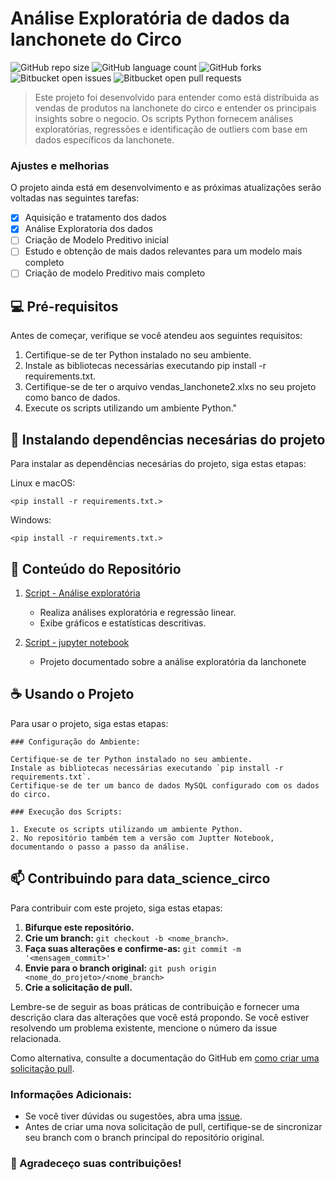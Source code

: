 # Análise Exploratória de dados da lanchonete do Circo

![GitHub repo size](https://img.shields.io/github/repo-size/pragana12/aed_lanchonete?style=for-the-badge)
![GitHub language count](https://img.shields.io/github/languages/count/pragana12/aed_lanchonete?style=for-the-badge)
![GitHub forks](https://img.shields.io/github/forks/pragana12/aed_lanchonete?style=for-the-badge)
![Bitbucket open issues](https://img.shields.io/bitbucket/issues/pragana12/aed_lanchonete?style=for-the-badge)
![Bitbucket open pull requests](https://img.shields.io/bitbucket/pr-raw/pragana12/aed_lanchonete?style=for-the-badge)


> Este projeto foi desenvolvido para entender como está distribuida as vendas de produtos na lanchonete do circo e entender os principais insights sobre o negocio. Os scripts Python fornecem análises exploratórias, regressões e identificação de outliers com base em dados específicos da lanchonete.


### Ajustes e melhorias

O projeto ainda está em desenvolvimento e as próximas atualizações serão voltadas nas seguintes tarefas:

- [x] Aquisição e tratamento dos dados
- [x] Análise Exploratoria dos dados
- [ ] Criação de Modelo Preditivo inicial
- [ ] Estudo e obtenção de mais dados relevantes para um modelo mais completo
- [ ] Criação de modelo Preditivo mais completo

## 💻 Pré-requisitos

Antes de começar, verifique se você atendeu aos seguintes requisitos:

1. Certifique-se de ter Python instalado no seu ambiente.
2. Instale as bibliotecas necessárias executando pip install -r requirements.txt.
3. Certifique-se de ter o arquivo vendas_lanchonete2.xlxs no seu projeto como banco de dados.
4. Execute os scripts utilizando um ambiente Python."

## 🚀 Instalando dependências necesárias do projeto

Para instalar as dependências necesárias do projeto, siga estas etapas:

Linux e macOS:

```
<pip install -r requirements.txt.>
```

Windows:

```
<pip install -r requirements.txt.>
```

## 📂 Conteúdo do Repositório


1. [Script - Análise exploratória](scripts/aed_lanchonete.py)
   - Realiza análises exploratória e regressão linear.
   - Exibe gráficos e estatísticas descritivas.

2. [Script - jupyter notebook](scripts/aed_lanchonete.ipynb)
   - Projeto documentado sobre a análise exploratória da lanchonete


## ☕ Usando o Projeto

Para usar o projeto, siga estas etapas:

```
### Configuração do Ambiente:

Certifique-se de ter Python instalado no seu ambiente.
Instale as bibliotecas necessárias executando `pip install -r requirements.txt`.
Certifique-se de ter um banco de dados MySQL configurado com os dados do circo.

### Execução dos Scripts:

1. Execute os scripts utilizando um ambiente Python.
2. No repositório também tem a versão com Juptter Notebook, documentando o passo a passo da análise.

```


## 📫 Contribuindo para data_science_circo

Para contribuir com este projeto, siga estas etapas:

1. **Bifurque este repositório.**
2. **Crie um branch:** `git checkout -b <nome_branch>`.
3. **Faça suas alterações e confirme-as:** `git commit -m '<mensagem_commit>'`
4. **Envie para o branch original:** `git push origin <nome_do_projeto>/<nome_branch>`
5. **Crie a solicitação de pull.**

Lembre-se de seguir as boas práticas de contribuição e fornecer uma descrição clara das alterações que você está propondo. Se você estiver resolvendo um problema existente, mencione o número da issue relacionada.

Como alternativa, consulte a documentação do GitHub em [como criar uma solicitação pull](https://help.github.com/en/github/collaborating-with-issues-and-pull-requests/creating-a-pull-request).

### Informações Adicionais:

- Se você tiver dúvidas ou sugestões, abra uma [issue](https://github.com/pragana12/aed_lanchonete/issues).
- Antes de criar uma nova solicitação de pull, certifique-se de sincronizar seu branch com o branch principal do repositório original.

### 🤝 Agradeceço suas contribuições!




